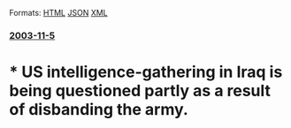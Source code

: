 
Formats: [HTML](/news/2003/11/5/us-intelligence-gathering-in-iraq-is-being-questioned-partly-as-a-result-of-disbanding-the-army.html)  [JSON](/news/2003/11/5/us-intelligence-gathering-in-iraq-is-being-questioned-partly-as-a-result-of-disbanding-the-army.json)  [XML](/news/2003/11/5/us-intelligence-gathering-in-iraq-is-being-questioned-partly-as-a-result-of-disbanding-the-army.xml)  

### [2003-11-5](/news/2003/11/5/index.md)

##### 
#  * US intelligence-gathering in Iraq is being questioned partly as a result of disbanding the army.



